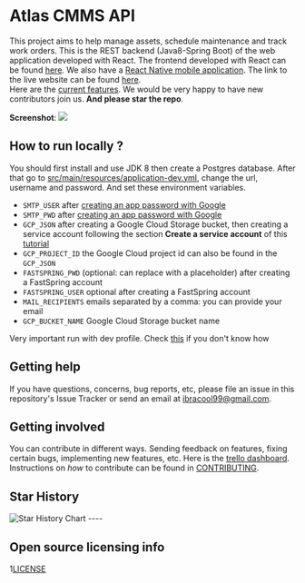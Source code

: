 # Atlas CMMS API

This project aims to help manage assets, schedule maintenance and track work orders. This is the REST backend (Java8-Spring Boot) of the web
application developed with React. The frontend developed with React can be
found [here](https://github.com/Grashjs/frontend). We also have
a [React Native mobile application](https://github.com/Grashjs/mobile). The link to the live website can be
found [here](https://grash-cmms.com).  
Here are the [current features](Current%20features.pdf). We would be very happy to have new contributors join us.
**And please star the repo**.

**Screenshot**:
![](https://i.ibb.co/7tGYCtv/Screenshot-502.png)

## How to run locally ?

You should first install and use JDK 8 then create a Postgres database. After that go to [src/main/resources/application-dev.yml](src/main/resources/application-dev.yml), change the url, username and password. And set these environment variables.

- `SMTP_USER` after [creating an app password with Google](https://support.google.com/accounts/answer/185833?hl=en)
- `SMTP_PWD` after [creating an app password with Google](https://support.google.com/accounts/answer/185833?hl=en)
- `GCP_JSON` after creating a Google Cloud Storage bucket, then creating a service account following the section **Create a service account** of
  this [tutorial](https://medium.com/@raviyasas/spring-boot-file-upload-with-google-cloud-storage-5445ed91f5bc)
- `GCP_PROJECT_ID` the Google Cloud project id can also be found in the `GCP_JSON`
- `FASTSPRING_PWD` (optional: can replace with a placeholder) after creating a FastSpring account
- `FASTSPRING_USER` optional after creating a FastSpring account
- `MAIL_RECIPIENTS` emails separated by a comma: you can provide your email
- `GCP_BUCKET_NAME` Google Cloud Storage bucket name

Very important run with dev profile. Check [this](https://stackoverflow.com/a/44374099) if you don't know how

## Getting help

If you have questions, concerns, bug reports, etc, please file an issue in this repository's Issue Tracker or send an
email at ibracool99@gmail.com.

## Getting involved

You can contribute in different ways. Sending feedback on features, fixing certain bugs, implementing new features, etc.
Here is the [trello dashboard](https://trello.com/invite/b/dHcnX2Y0/ATTI9f361dff4298643df8ef3a80a1413c42E4308099/grash).
Instructions on _how_ to contribute can be found in [CONTRIBUTING](CONTRIBUTING.md).

## Star History

<picture>
  <source media="(prefers-color-scheme: light)" srcset="https://api.star-history.com/svg?repos=grashjs/api&type=Date" />
  <source media="(prefers-color-scheme: light)" srcset="https://api.star-history.com/svg?repos=grashjs/api&type=Date" />
  <img alt="Star History Chart" src="https://api.star-history.com/svg?repos=grashjs/api&type=Date" />
</picture>
----

## Open source licensing info

1[LICENSE](LICENSE)
